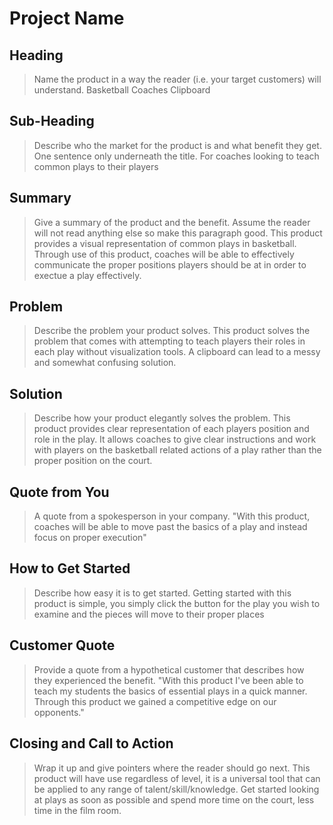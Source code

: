 # Project Name #

<!-- 
> This material was originally posted [here](http://www.quora.com/What-is-Amazons-approach-to-product-development-and-product-management). It is reproduced here for posterities sake.

There is an approach called "working backwards" that is widely used at Amazon. They work backwards from the customer, rather than starting with an idea for a product and trying to bolt customers onto it. While working backwards can be applied to any specific product decision, using this approach is especially important when developing new products or features.

For new initiatives a product manager typically starts by writing an internal press release announcing the finished product. The target audience for the press release is the new/updated product's customers, which can be retail customers or internal users of a tool or technology. Internal press releases are centered around the customer problem, how current solutions (internal or external) fail, and how the new product will blow away existing solutions.

If the benefits listed don't sound very interesting or exciting to customers, then perhaps they're not (and shouldn't be built). Instead, the product manager should keep iterating on the press release until they've come up with benefits that actually sound like benefits. Iterating on a press release is a lot less expensive than iterating on the product itself (and quicker!).

If the press release is more than a page and a half, it is probably too long. Keep it simple. 3-4 sentences for most paragraphs. Cut out the fat. Don't make it into a spec. You can accompany the press release with a FAQ that answers all of the other business or execution questions so the press release can stay focused on what the customer gets. My rule of thumb is that if the press release is hard to write, then the product is probably going to suck. Keep working at it until the outline for each paragraph flows. 

Oh, and I also like to write press-releases in what I call "Oprah-speak" for mainstream consumer products. Imagine you're sitting on Oprah's couch and have just explained the product to her, and then you listen as she explains it to her audience. That's "Oprah-speak", not "Geek-speak".

Once the project moves into development, the press release can be used as a touchstone; a guiding light. The product team can ask themselves, "Are we building what is in the press release?" If they find they're spending time building things that aren't in the press release (overbuilding), they need to ask themselves why. This keeps product development focused on achieving the customer benefits and not building extraneous stuff that takes longer to build, takes resources to maintain, and doesn't provide real customer benefit (at least not enough to warrant inclusion in the press release).
 -->
 
## Heading ##
  > Name the product in a way the reader (i.e. your target customers) will understand.
  Basketball Coaches Clipboard

## Sub-Heading ##
  > Describe who the market for the product is and what benefit they get. One sentence only underneath the title.
  For coaches looking to teach common plays to their players

## Summary ##
  > Give a summary of the product and the benefit. Assume the reader will not read anything else so make this paragraph good.
  This product provides a visual representation of common plays in basketball. Through use of this product, coaches will be able to effectively communicate the proper positions players should be at in order to exectue a play effectively.

## Problem ##
  > Describe the problem your product solves.
  This product solves the problem that comes with attempting to teach players their roles in each play without visualization tools. A clipboard can lead to a messy and somewhat confusing solution.

## Solution ##
  > Describe how your product elegantly solves the problem.
  This product provides clear representation of each players position and role in the play. It allows coaches to give clear instructions and work with players on the basketball related actions of a play rather than the proper position on the court.

## Quote from You ##
  > A quote from a spokesperson in your company.
  "With this product, coaches will be able to move past the basics of a play and instead focus on proper execution"

## How to Get Started ##
  > Describe how easy it is to get started.
  Getting started with this product is simple, you simply click the button for the play you wish to examine and the pieces will move to their proper places

## Customer Quote ##
  > Provide a quote from a hypothetical customer that describes how they experienced the benefit.
  "With this product I've been able to teach my students the basics of essential plays in a quick manner. Through this product we gained a competitive edge on our opponents."

## Closing and Call to Action ##
  > Wrap it up and give pointers where the reader should go next.
  This product will have use regardless of level, it is a universal tool that can be applied to any range of talent/skill/knowledge. Get started looking at plays as soon as possible and spend more time on the court, less time in the film room.

